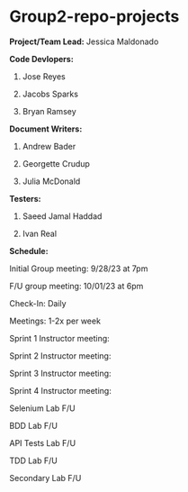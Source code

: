 # Group2-repo-projects
__Project/Team Lead:__ Jessica Maldonado

__Code Devlopers:__ 
1) Jose Reyes

2) Jacobs Sparks

3) Bryan Ramsey

__Document Writers:__
1) Andrew Bader

2) Georgette Crudup

3) Julia McDonald
   
__Testers:__
1) Saeed Jamal Haddad

2) Ivan Real
   
__Schedule:__

Initial Group meeting: 9/28/23 at 7pm

F/U group meeting: 10/01/23 at 6pm

Check-In: Daily

Meetings: 1-2x per week

Sprint 1 Instructor meeting:

Sprint 2 Instructor meeting:

Sprint 3 Instructor meeting:

Sprint 4 Instructor meeting:

Selenium Lab F/U

BDD Lab F/U

API Tests Lab F/U

TDD Lab F/U

Secondary Lab F/U

